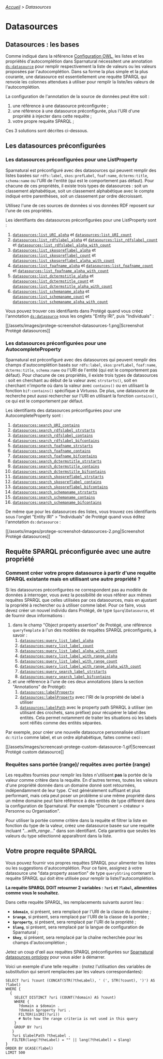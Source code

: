 _[Accueil](/fr) > Datasources_

# Datasources

## Datasources : les bases

Comme indiqué dans la référence [Configuration OWL](OWL-based-configuration-fr-FR), les listes et les propriétés d'autocomplétion dans Sparnatural nécessitent une annotation [`ds:datasource`](http://data.sparna.fr/ontologies/sparnatural-config-datasources#datasource) pour remplir respectivement la liste de valeurs ou les valeurs proposées par l'autocomplétion. Dans sa forme la plus simple et la plus courante, une datasource est essentiellement une requête SPARQL qui renvoie les colonnes attendues à utiliser pour remplir la liste/les valeurs de l'autocomplétion.

La configuration de l'annotation de la source de données peut être soit :

1. une référence à une datasource préconfigurée ;
1. une référence à une datasource préconfigurée, plus l'URI d'une propriété à injecter dans cette requête ;
1. votre propre requête SPARQL ;

Ces 3 solutions sont décrites ci-dessous.

## Les datasources préconfigurées

### Les datasources préconfigurées pour une ListProperty


Sparnatural est préconfiguré avec des datasources qui peuvent remplir des listes basées sur `rdfs:label`, `skos:prefLabel`, `foaf:name`, `dcterms:title`, `schema:name` ou l'URI de l'entité (qui est le comportement pas défaut). Pour chacune de ces propriétés, il existe trois types de datasources : soit un classement alphabétique, soit un classement alphabétique avec le compte indiqué entre parenthèses, soit un classement par ordre décroissant.

Utilisez l'une de ces sources de données si vos données RDF reposent sur l'une de ces propriétés.

Les identifiants des datasources préconfigurées pour une ListProperty sont :

1. [`datasources:list_URI_alpha`](http://data.sparna.fr/ontologies/sparnatural-config-datasources#list_URI_alpha) et [`datasources:list_URI_count`](http://data.sparna.fr/ontologies/sparnatural-config-datasources#list_URI_count)
1. [`datasources:list_rdfslabel_alpha`](http://data.sparna.fr/ontologies/sparnatural-config-datasources#list_rdfslabel_alpha) et [`datasources:list_rdfslabel_count`](http://data.sparna.fr/ontologies/sparnatural-config-datasources#list_rdfslabel_count) et [`datasources:list_rdfslabel_alpha_with_count`](http://data.sparna.fr/ontologies/sparnatural-config-datasources#list_rdfslabel_alpha_with_count)
1. [`datasources:list_skospreflabel_alpha`](http://data.sparna.fr/ontologies/sparnatural-config-datasources#list_skospreflabel_alpha) et [`datasources:list_skospreflabel_count`](http://data.sparna.fr/ontologies/sparnatural-config-datasources#list_skospreflabel_count) et [`datasources:list_skospreflabel_alpha_with_count`](http://data.sparna.fr/ontologies/sparnatural-config-datasources#list_skospreflabel_alpha_with_count)
1. [`datasources:list_foafname_alpha`](http://data.sparna.fr/ontologies/sparnatural-config-datasources#list_foafname_alpha) et [`datasources:list_foafname_count`](http://data.sparna.fr/ontologies/sparnatural-config-datasources#list_foafname_count) et [`datasources:list_foafname_alpha_with_count`](http://data.sparna.fr/ontologies/sparnatural-config-datasources#list_foafname_alpha_with_count)
1. [`datasources:list_dctermstitle_alpha`](http://data.sparna.fr/ontologies/sparnatural-config-datasources#list_dctermstitle_alpha) et [`datasources:list_dctermstitle_count`](http://data.sparna.fr/ontologies/sparnatural-config-datasources#list_dctermstitle_count) et [`datasources:list_dctermstitle_alpha_with_count`](http://data.sparna.fr/ontologies/sparnatural-config-datasources#list_dctermstitle_alpha_with_count)
1. [`datasources:list_schemaname_alpha`](http://data.sparna.fr/ontologies/sparnatural-config-datasources#list_schemaname_alpha) et [`datasources:list_schemaname_count`](http://data.sparna.fr/ontologies/sparnatural-config-datasources#list_schemaname_count) et [`datasources:list_schemaname_alpha_with_count`](http://data.sparna.fr/ontologies/sparnatural-config-datasources#list_schemaname_alpha_with_count)

Vous pouvez trouver ces identifiants dans Protégé quand vous créez l'annotation [`ds:datasource`](http://data.sparna.fr/ontologies/sparnatural-config-datasources#datasource) sous les onglets "Entity IRI", puis "Individuals" :

[[/assets/images/protege-screenshot-datasources-1.png|Screenshot Protégé datasources]]

### Les datasources préconfigurées pour une AutocompleteProperty

Sparnatural est préconfiguré avec des datasources qui peuvent remplir des champs d'autocomplétion basés sur `rdfs:label`, `skos:prefLabel`, `foaf:name`, `dcterms:title`, `schema:name` ou l'URI de l'entité (qui est le comportement pas défaut). Pour chacune de ces propriétés, il existe trois types de datasources : soit en cherchant au début de la valeur avec `strstarts()`, soit en cherchant n'importe où dans la valeur avec `contains()` ou en utilisant la fonction `bif:contains()` spécifique à Virtuoso. De plus, une datasource de recherche peut aussi rechercher sur l'URI en utilisant la fonction `contains()`, ce qui est le comportement par défaut.

Les identifiants des datasources préconfigurées pour une AutocompleteProperty sont :

1. [`datasources:search_URI_contains`](http://data.sparna.fr/ontologies/sparnatural-config-datasources#search_URI_contains)
1. [`datasources:search_rdfslabel_strstarts`](http://data.sparna.fr/ontologies/sparnatural-config-datasources#search_rdfslabel_strstarts)
1. [`datasources:search_rdfslabel_contains`](http://data.sparna.fr/ontologies/sparnatural-config-datasources#search_rdfslabel_contains)
1. [`datasources:search_rdfslabel_bifcontains`](http://data.sparna.fr/ontologies/sparnatural-config-datasources#search_rdfslabel_bifcontains)
1. [`datasources:search_foafname_strstarts`](http://data.sparna.fr/ontologies/sparnatural-config-datasources#search_foafname_strstarts)
1. [`datasources:search_foafname_contains`](http://data.sparna.fr/ontologies/sparnatural-config-datasources#search_foafname_contains)
1. [`datasources:search_foafname_bifcontains`](http://data.sparna.fr/ontologies/sparnatural-config-datasources#search_foafname_bifcontains)
1. [`datasources:search_dctermstitle_strstarts`](http://data.sparna.fr/ontologies/sparnatural-config-datasources#search_dctermstitle_strstarts)
1. [`datasources:search_dctermstitle_contains`](http://data.sparna.fr/ontologies/sparnatural-config-datasources#search_dctermstitle_contains)
1. [`datasources:search_dctermstitle_bifcontains`](http://data.sparna.fr/ontologies/sparnatural-config-datasources#search_dctermstitle_bifcontains)
1. [`datasources:search_skospreflabel_strstarts`](http://data.sparna.fr/ontologies/sparnatural-config-datasources#search_skospreflabel_strstarts)
1. [`datasources:search_skospreflabel_contains`](http://data.sparna.fr/ontologies/sparnatural-config-datasources#search_skospreflabel_contains)
1. [`datasources:search_skospreflabel_bifcontains`](http://data.sparna.fr/ontologies/sparnatural-config-datasources#search_skospreflabel_bifcontains)
1. [`datasources:search_schemaname_strstarts`](http://data.sparna.fr/ontologies/sparnatural-config-datasources#search_schemaname_strstarts)
1. [`datasources:search_schemaname_contains`](http://data.sparna.fr/ontologies/sparnatural-config-datasources#search_schemaname_contains)
1. [`datasources:search_schemaname_bifcontains`](http://data.sparna.fr/ontologies/sparnatural-config-datasources#search_schemaname_bifcontains)

De même que pour les datasources des listes, vous trouvez ces identifiants sous l'onglet "Entity IRI" > "Individuals" de Protégé quand vous éditez l'annotation `ds:datasource` :

[[/assets/images/protege-screenshot-datasources-2.png|Screenshot Protégé datasources]]


## Requête SPARQL préconfigurée avec une autre propriété

### Comment créer votre propre datasource à partir d'une requête SPARQL existante mais en utilisant une autre propriété ?

Si les datasources préconfigurées ne correspondent pas au modèle de données à interroger, vous avez la possibilité de vous référer aux mêmes requêtes SPARQL que celles utilisées par ces datasources, mais en ajustant la propriété à rechercher ou à utiliser comme label. Pour ce faire, vous devez créer un nouvel individu dans Protégé, de type `SparqlDatasource`, et de fournir deux informations : 


1. dans le champ "Object property assertion" de Protégé, une référence `queryTemplate` à l'un des modèles de requêtes SPARQL préconfigurés, à savoir :
   1. [`datasources:query_list_label_alpha`](http://data.sparna.fr/ontologies/sparnatural-config-datasources#query_list_label_alpha)
   1. [`datasources:query_list_label_count`](http://data.sparna.fr/ontologies/sparnatural-config-datasources#query_list_label_count)
   1. [`datasources:query_list_label_alpha_with_count`](http://data.sparna.fr/ontologies/sparnatural-config-datasources#query_list_label_alpha_with_count)
   1. [`datasources:query_list_label_with_range_alpha`](http://data.sparna.fr/ontologies/sparnatural-config-datasources#query_list_label_with_range_alpha)
   1. [`datasources:query_list_label_with_range_count`](http://data.sparna.fr/ontologies/sparnatural-config-datasources#query_list_label_with_range_count)
   1. [`datasources:query_list_label_with_range_alpha_with_count`](http://data.sparna.fr/ontologies/sparnatural-config-datasources#query_list_label_with_range_alpha_with_count)
   1. [`datasources:query_search_label_strstarts`](http://data.sparna.fr/ontologies/sparnatural-config-datasources#query_search_label_strstarts)
   1. [`datasources:query_search_label_bifcontains`](http://data.sparna.fr/ontologies/sparnatural-config-datasources#query_search_label_bifcontains)
1. et une référence à l'une de ces deux annotations (dans la section "Annotations" de Protégé):
   1. [`datasources:labelProperty`](http://data.sparna.fr/ontologies/)
   1. [`datasources:labelProperty`](http://data.sparna.fr/ontologies/sparnatural-config-datasources#labelProperty) avec l'IRI de la propriété de label à utiliser
   1. [`datasources:labelPath`](http://data.sparna.fr/ontologies/sparnatural-config-datasources#labelPath) avec le property path SPARQL à utiliser (en utilisant des crochets, sans préfixe) pour récupérer le label des entités. Cela permet notamment de traiter les situations où les labels sont réifiés comme des entités séparées.

Par exemple, pour créer une nouvelle datasource personnalisée utilisant `dc:title` comme label, et un ordre alphabétique, faites comme ceci :

[[/assets/images/screencast-protege-custom-datasource-1.gif|Screencast Protégé custom datasource]]

### Requêtes sans portée (range)/ requêtes avec portée (range)

Les requêtes fournies pour remplir les listes n'utilisent **pas** la portée de la valeur comme critère dans la requête. En d'autres termes, toutes les valeurs d'une propriété donnée dans un domaine donné sont retournées, indépendamment de leur type.
C'est généralement suffisant et plus performant, mais cela peut poser un problème si une même propriété dans un même domaine peut faire référence à des entités de type différent dans la configuration de Sparnatural. Par exemple "Document > créateur > Personne ou Organisation".

Pour utiliser la portée comme critère dans la requête et filtrer la liste en fonction du type de la valeur, créez une datasource basée sur une requête incluant "..._with_range_..." dans son identifiant. Cela garantira que seules les valeurs du type sélectionné apparaîtront dans la liste.


## Votre propre requête SPARQL

Vous pouvez fournir vos propres requêtes SPARQL pour alimenter les listes ou les suggestions d'autocomplétion. Pour ce faire, assignez à votre datasource une "data property assertion" de type `queryString` contenant la requête SPARQL qui doit être utilisée pour remplir la liste/l'autocomplétion.

**La requête SPARQL DOIT retourner 2 variables : `?uri` et `?label`, alimentées comme vous le souhaitez.**

Dans cette requête SPARQL, les remplacements suivants auront lieu :
- **`$domain`**, si présent, sera remplacé par l'URI de la classe du domaine ;
- **`$range`**, si présent, sera remplacé par l'URI de la classe de la portée ;
- **`$property`**, si présent, sera remplacé par l'URI de la propriété ;
- **`$lang`**, si présent, sera remplacé par la langue de configuration de Sparnatural ;
- **`$key`**, si présent, sera remplacé par la chaîne recherchée pour les champs d'autocomplétion ;

Jetez un coup d'œil aux requêtes SPARQL préconfigurées sur [Sparnatural datasources ontology](http://data.sparna.fr/ontologies/sparnatural-config-datasources) pour vous aider à démarrer.

Voici un exemple d'une telle requête : (notez l'utilisation des variables de substitution qui seront remplacées par les valeurs correspondantes):

```
SELECT ?uri ?count (CONCAT(STR(?theLabel), ' (', STR(?count), ')') AS ?label)
WHERE { 
  { 
    SELECT DISTINCT ?uri (COUNT(?domain) AS ?count) 
    WHERE {
      ?domain a $domain .
      ?domain $property ?uri .
      FILTER(isIRI(?uri))
      # Note how the range criteria is not used in this query 
    }
    GROUP BY ?uri
   }
   ?uri $labelPath ?theLabel .
   FILTER(lang(?theLabel) = "" || lang(?theLabel) = $lang) 
}
ORDER BY UCASE(?label)
LIMIT 500
```